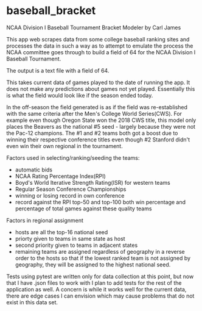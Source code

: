 # baseball_bracket
NCAA Division I Baseball Tournament Bracket Modeler
by Carl James

This app web scrapes data from some college baseball ranking sites and
processes the data in such a way as to attempt to emulate the
process the NCAA committee goes through to build a field of
64 for the NCAA Division I Baseball Tournament.

The output is a text file with a field of 64.

This takes current data of games played to the date of running the
app. It does not make any predictions about games not yet played.
Essentially this is what the field would look like if the season ended today.

In the off-season the field generated is as if the field was re-established
with the same criteria after the Men's College World Series(CWS). 
For example
even though Oregon State won the 2018 CWS title, this model only places
the Beavers as the national #5 seed - largely because they were
not the Pac-12 champions. The #1 and #2 teams both got a boost due to winning
their respective conference titles even though #2 Stanford didn't even win
their own regional in the tournament.

Factors used in selecting/ranking/seeding the teams:
- automatic bids
- NCAA Rating Percentage Index(RPI)
- Boyd's World Iterative Strength Rating(ISR) for western teams
- Regular Season Conference Championships
- winning or losing record in own conference
- record against the RPI top-50 and top-100 both win percentage
and percentage of total games against these quality teams

Factors in regional assignment
- hosts are all the top-16 national seed
- priorty given to teams in same state as host
- second priority given to teams in adjacent states
- remaining teams are assigned regardless of geography in
a reverse order to the hosts so that if the lowest ranked team
is not assigned by geography, they will be assigned to
the highest national seed.


Tests using pytest are written only for data collection at this point,
but now that I have .json files to work with I plan to add tests for
the rest of the application as well. A concern is while it works well
for the current data, there are edge cases I can envision 
which may cause problems that do not exist in this data set.
